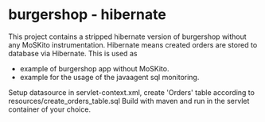 burgershop - hibernate
======================

This project contains a stripped hibernate version of burgershop without any MoSKito instrumentation.
Hibernate means created orders are stored to database via Hibernate.
This is used as
* example of burgershop app without MoSKito. 
* example for the usage of the javaagent sql monitoring.

Setup datasource in servlet-context.xml, create 'Orders' table according to resources/create_orders_table.sql
Build with maven and run in the servlet container of your choice.

 
